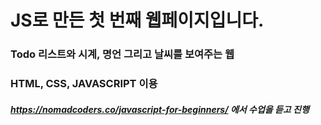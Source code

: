 # JS로 만든 첫 번째 웹페이지입니다.
### Todo 리스트와 시계, 명언 그리고 날씨를 보여주는 웹
### HTML, CSS, JAVASCRIPT 이용
##### https://nomadcoders.co/javascript-for-beginners/ 에서 수업을 듣고 진행
